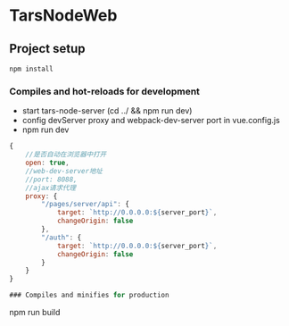 # TarsNodeWeb

## Project setup
`npm install`

### Compiles and hot-reloads for development
- start tars-node-server (cd ../ && npm run dev)
- config devServer proxy and webpack-dev-server port in vue.config.js
- npm run dev  
```js
{
    //是否自动在浏览器中打开
    open: true,
    //web-dev-server地址
    //port: 8088,
    //ajax请求代理
    proxy: {
        "/pages/server/api": {
            target: `http://0.0.0.0:${server_port}`,
            changeOrigin: false
        },
        "/auth": {
            target: `http://0.0.0.0:${server_port}`,
            changeOrigin: false
        }
    }
}

### Compiles and minifies for production
```
npm run build
```
